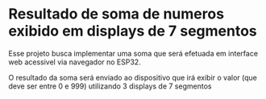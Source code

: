 # Resultado de soma de numeros exibido em displays de 7 segmentos
Esse projeto busca implementar uma soma que será efetuada em interface web acessivel via navegador no ESP32.

O resultado da soma será enviado ao dispositivo que irá exibir o valor (que deve ser entre 0 e 999) utilizando 3 displays de 7 segmentos